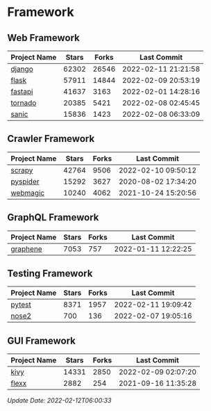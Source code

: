 # Framework

## Web Framework
| Project Name | Stars | Forks | Last Commit |
| ------------ | ----- | ----- | ----------- |
| [django](https://github.com/django/django) | 62302 | 26546 | 2022-02-11 21:21:58 |
| [flask](https://github.com/pallets/flask) | 57911 | 14844 | 2022-02-09 20:53:19 |
| [fastapi](https://github.com/tiangolo/fastapi) | 41637 | 3163 | 2022-02-01 14:28:16 |
| [tornado](https://github.com/tornadoweb/tornado) | 20385 | 5421 | 2022-02-08 02:45:45 |
| [sanic](https://github.com/sanic-org/sanic) | 15836 | 1423 | 2022-02-08 06:33:09 |

## Crawler Framework
| Project Name | Stars | Forks | Last Commit |
| ------------ | ----- | ----- | ----------- |
| [scrapy](https://github.com/scrapy/scrapy) | 42764 | 9506 | 2022-02-10 09:50:12 |
| [pyspider](https://github.com/binux/pyspider) | 15292 | 3627 | 2020-08-02 17:34:20 |
| [webmagic](https://github.com/code4craft/webmagic) | 10240 | 4062 | 2021-10-24 15:20:56 |

## GraphQL Framework
| Project Name | Stars | Forks | Last Commit |
| ------------ | ----- | ----- | ----------- |
| [graphene](https://github.com/graphql-python/graphene) | 7053 | 757 | 2022-01-11 12:22:25 |

## Testing Framework
| Project Name | Stars | Forks | Last Commit |
| ------------ | ----- | ----- | ----------- |
| [pytest](https://github.com/pytest-dev/pytest) | 8371 | 1957 | 2022-02-11 19:09:42 |
| [nose2](https://github.com/nose-devs/nose2) | 700 | 136 | 2022-02-07 19:05:16 |

## GUI Framework
| Project Name | Stars | Forks | Last Commit |
| ------------ | ----- | ----- | ----------- |
| [kivy](https://github.com/kivy/kivy) | 14331 | 2850 | 2022-02-09 02:07:20 |
| [flexx](https://github.com/flexxui/flexx) | 2882 | 254 | 2021-09-16 11:35:28 |

*Update Date: 2022-02-12T06:00:33*